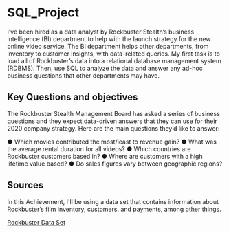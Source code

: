 # SQL_Project
I’ve been hired as a data analyst by Rockbuster Stealth’s business intelligence (BI)
department to help with the launch strategy for the new online video service. The BI
department helps other departments, from inventory to customer insights, with data-related
queries. My first task is to load all of Rockbuster’s data into a relational database
management system (RDBMS). Then, use SQL to analyze the data and answer any
ad-hoc business questions that other departments may have.
## Key Questions and objectives
The Rockbuster Stealth Management Board has asked a series of business questions and
they expect data-driven answers that they can use for their 2020 company strategy. Here are
the main questions they’d like to answer:

● Which movies contributed the most/least to revenue gain?
● What was the average rental duration for all videos?
● Which countries are Rockbuster customers based in?
● Where are customers with a high lifetime value based?
● Do sales figures vary between geographic regions?
## Sources
In this Achievement, I'll be using a data set that contains information about Rockbuster’s
film inventory, customers, and payments, among other things.

[Rockbuster Data Set](http://www.postgresqltutorial.com/wp-content/uploads/2019/05/dvdrental.zip)
